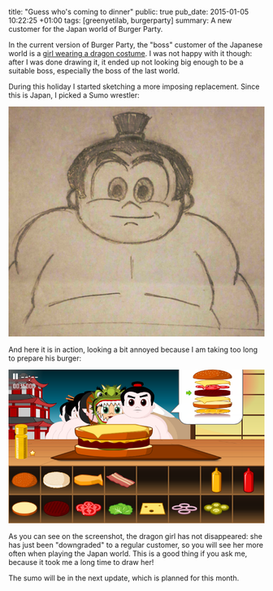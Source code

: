 title: "Guess who's coming to dinner"
public: true
pub_date: 2015-01-05 10:22:25 +01:00
tags: [greenyetilab, burgerparty]
summary: A new customer for the Japan world of Burger Party.


In the current version of Burger Party, the "boss" customer of the Japanese world is a [girl wearing a dragon costume](/2014/back-to-work). I was not happy with it though: after I was done drawing it, it ended up not looking big enough to be a suitable boss, especially the boss of the last world.

During this holiday I started sketching a more imposing replacement. Since this is Japan, I picked a Sumo wrestler:

![Sumo Sketch](sumo-sketch.jpg)

And here it is in action, looking a bit annoyed because I am taking too long to prepare his burger:

![Sumo Screenshot](sumo-screenshot.png)

As you can see on the screenshot, the dragon girl has not disappeared: she has just been "downgraded" to a regular customer, so you will see her more often when playing the Japan world. This is a good thing if you ask me, because it took me a long time to draw her!

The sumo will be in the next update, which is planned for this month.
